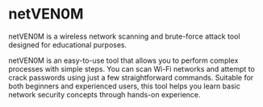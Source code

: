 # netVEN0M
netVEN0M is a wireless network scanning and brute-force attack tool designed for educational purposes.


netVEN0M is an easy-to-use tool that allows you to perform complex processes with simple steps. You can scan Wi-Fi networks and attempt to crack passwords using just a few straightforward commands. Suitable for both beginners and experienced users, this tool helps you learn basic network security concepts through hands-on experience.
